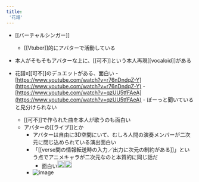 ```yaml
---
title:
 '花譜'
---
```


- [[バーチャルシンガー]]
    - [[Vtuber]]的にアバターで活動している

- 本人がそもそもアバターな上に、[[可不]]という本人再現[[vocaloid]]がある
- 花譜x[[可不]]のデュエットがある、面白い
        - [https://www.youtube.com/watch?v=r76nDndqZ-Y](https://www.youtube.com/watch?v=r76nDndqZ-Y)
        - [https://www.youtube.com/watch?v=qzUU5tfFAeA](https://www.youtube.com/watch?v=qzUU5tfFAeA)
            - ぼーっと聞いていると見分けられない

    - [[可不]]で作られた曲を本人が歌うのも面白い
    - アバターの[[ライブ]]とか
        - アバターは自由に3D空間にいて、むしろ人間の演奏メンバーが二次元に閉じ込められている演出面白い
        - 「[[verse間の情報転送時の入力／出力に次元の制約がある]]」という点でアニメキャラが二次元なのと本質的に同じ話だ
            - 面白い<img src='https://scrapbox.io/api/pages/blu3mo-public/blu3mo/icon' alt='blu3mo.icon' height="19.5"/><img src='https://scrapbox.io/api/pages/blu3mo-public/blu3mo/icon' alt='blu3mo.icon' height="19.5"/>
        - ![image](https://gyazo.com/5667bfd222934dff5b15bd941bc51c94/thumb/1000)